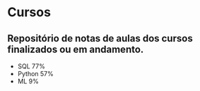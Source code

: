 # Cursos
## Repositório de notas de aulas dos cursos finalizados ou em andamento.

- SQL 77%
- Python 57%
- ML 9%
